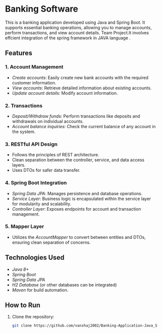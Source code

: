 # Banking Software

This is a banking application developed using Java and Spring Boot. It supports essential banking operations, allowing you to manage accounts, perform transactions, and view account details. Team Project.It involves effcient integration of the spring framework in JAVA language . 

## Features

### 1. Account Management
- *Create accounts*: Easily create new bank accounts with the required customer information.
- *View accounts*: Retrieve detailed information about existing accounts.
- *Update account details*: Modify account information.

### 2. Transactions
- *Deposit/Withdraw funds*: Perform transactions like deposits and withdrawals on individual accounts.
- *Account balance inquiries*: Check the current balance of any account in the system.

### 3. RESTful API Design
- Follows the principles of REST architecture.
- Clean separation between the controller, service, and data access layers.
- Uses DTOs for safer data transfer.

### 4. Spring Boot Integration
- *Spring Data JPA*: Manages persistence and database operations.
- *Service Layer*: Business logic is encapsulated within the service layer for modularity and scalability.
- *Controller Layer*: Exposes endpoints for account and transaction management.

### 5. Mapper Layer
- Utilizes the *AccountMapper* to convert between entities and DTOs, ensuring clean separation of concerns.

## Technologies Used
- *Java 8+*
- *Spring Boot*
- *Spring Data JPA*
- *H2 Database* (or other databases can be integrated)
- *Maven* for build automation.

## How to Run

1. Clone the repository:
   ```bash
   git clone https://github.com/vanshaj2002/Banking-Application-Java_SpringBoot.git
